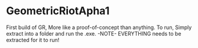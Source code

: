 # GeometricRiotApha1
First build of GR, More like a proof-of-concept than anything.
To run, Simply extract into a folder and run the .exe. 
-NOTE- EVERYTHING needs to be extracted for it to run!

